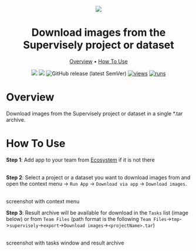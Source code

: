 <div align="center" markdown>
<img src="PLACEHOLDER"/>

# Download images from the Supervisely project or dataset

<p align="center">
  <a href="#Overview">Overview</a> •
  <a href="#How-To-Use">How To Use</a>
</p>

[![](https://img.shields.io/badge/supervisely-ecosystem-brightgreen)](https://ecosystem.supervise.ly/apps/supervisely-ecosystem/download-images)
[![](https://img.shields.io/badge/slack-chat-green.svg?logo=slack)](https://supervise.ly/slack)
![GitHub release (latest SemVer)](https://img.shields.io/github/v/release/supervisely-ecosystem/download-images)
[![views](https://app.supervise.ly/img/badges/views/supervisely-ecosystem/download-images.png)](https://supervise.ly)
[![runs](https://app.supervise.ly/img/badges/runs/supervisely-ecosystem/download-images.png)](https://supervise.ly)

</div>

# Overview

Download images from the Supervisely project or dataset in a single \*.tar archive.

# How To Use

**Step 1**: Add app to your team from [Ecosystem](https://ecosystem.supervise.ly/apps/download-images) if it is not there<br><br>

**Step 2**: Select a project or a dataset you want to download images from and open the context menu -> `Run App` -> `Download via app` -> `Download images`.<br>

<br>screenshot with context menu<br>

**Step 3**: Result archive will be available for download in the `Tasks` list (image below) or from `Team Files` (path format is the following `Team Files`->`tmp`->`supervisely`->`export`->`Download images`->`<projectName>.tar`)<br>

<br>screenshot with tasks window and result archive<br>
